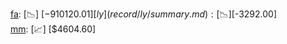 [fa](record/fa/summary.md): [📉] [$-910120.01]  
[ly](record/ly/summary.md): [📉] [$-3292.00]  
[mm](record/mm/summary.md): [📈] [$4604.60]  
